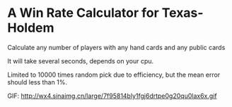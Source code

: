 # A Win Rate Calculator for Texas-Holdem

Calculate any number of players with any hand cards and any public cards

It will take several seconds, depends on your cpu.

Limited to 10000 times random pick due to efficiency, but the mean error should less than 1%.

GIF: http://wx4.sinaimg.cn/large/7f95814bly1fgj6drtpe0g20qu0lax6x.gif
